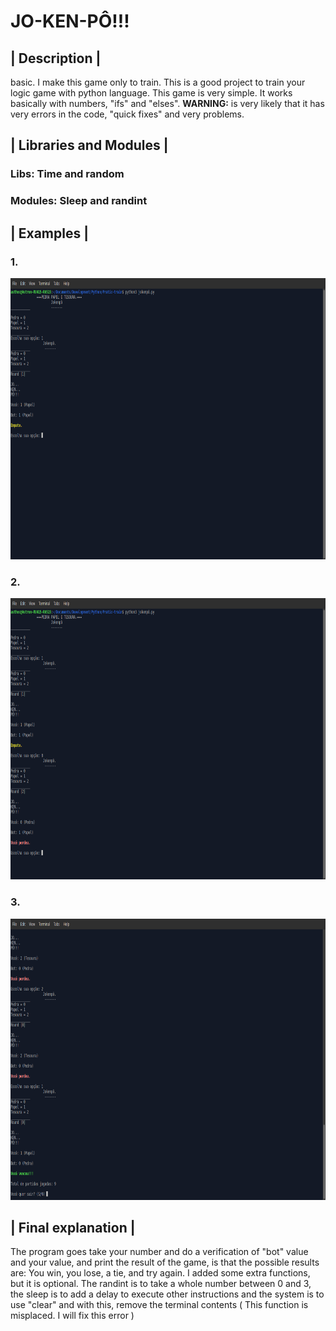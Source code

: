 # JO-KEN-PÔ!!!
<h2>| Description |</h2>
<p>
basic. I make this game only to train. This is a good project to train your logic game with python language. This game is very simple. It works basically with numbers, "ifs" and "elses". <b>WARNING:</b> is very likely that it has very errors in the code, "quick fixes" and very problems.
</p>

<h2>| Libraries and Modules |</h2>
<h3>Libs: Time and random </h3>
<h3>Modules: Sleep and randint</h3>

<h2>| Examples |</h2>
<h3>1.</h3>
<img height="450px" src="ex01.png">
<h3>2.</h3>
<img height="450px" src="ex02.png">
<h3>3.</h3>
<img height="450px" src="ex03.png">
<h2>| Final explanation |</h2>
<p>
The program goes take your number and do a verification of "bot" value and your value, and print the result of the game, is that the possible results are: You win, you lose, a tie, and try again. I added some extra functions, but it is optional. The randint is to take a whole number between 0 and 3, the sleep is to add a delay to execute other instructions and the system is to use "clear" and with this, remove the terminal contents ( This function is misplaced. I will fix this error ) 
</p>
